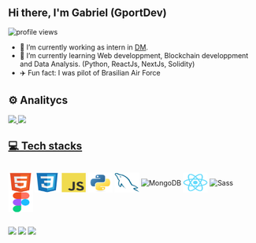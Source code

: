 ## Hi there, I'm Gabriel (GportDev)

<p> <img src="https://komarev.com/ghpvc/?username=GportDev&color=blue" alt="profile views"/> </p>

- 🔭 I’m currently working as intern in [DM](https://www.vocedm.com.br/portal/).
- 🌱 I’m currently learning Web developpment, Blockchain developpment and Data Analysis. (Python, ReactJs, NextJs, Solidity)
- ✈️ Fun fact: I was pilot of Brasilian Air Force 


## ⚙️ Analitycs

<div>
  <a href="https://github.com/GportDev">
  <img height="180em" src="https://github-readme-stats.vercel.app/api?username=GportDev&show_icons=true&theme=dark&include_all_commits=true&count_private=true"/>
  <img height="180em" src="https://github-readme-stats.vercel.app/api/top-langs/?username=GportDev&layout=compact&langs_count=16&theme=dark"/>
</div>

## 💻 Tech stacks
<div style="display: inline-block"><br>
  <img align="center" alt="HTML5" height="40" width="50" src='https://github.com/devicons/devicon/blob/master/icons/html5/html5-original.svg'>
  <img align="center" alt="CSS3" height="40" width="50" src='https://github.com/devicons/devicon/blob/master/icons/css3/css3-original.svg'>
  <img align="center" alt="Java-Script" height="40" width="50" src='https://github.com/devicons/devicon/blob/master/icons/javascript/javascript-original.svg'>
  <img align="center" alt="Python" height="40" width="50" src='https://github.com/devicons/devicon/blob/master/icons/python/python-original.svg'>
  <img align="center" alt="MySql" height="40" width="50" src='https://github.com/devicons/devicon/blob/master/icons/mysql/mysql-original.svg'>
  <img align="center" alt="MongoDB" height="40" width="50" src='https://cdn.jsdelivr.net/gh/devicons/devicon/icons/mongodb/mongodb-original-wordmark.svg'>
  <img align="center" alt="ReactJS" height="40" width="50" src='https://github.com/devicons/devicon/blob/master/icons/react/react-original.svg'>
  <img align="center" alt="Sass" height="40" width="50" src='https://cdn.jsdelivr.net/gh/devicons/devicon/icons/sass/sass-original.svg'>
  <img align="center" alt="Figma" height="40" width="50" src='https://github.com/devicons/devicon/blob/master/icons/figma/figma-original.svg'>
</div>

##
  <!-- <a herf="" taget="_blank"><img src="" target="_blank"></a> -->
<div>
  <a href="https://www.linkedin.com/in/gabriel-porteiro/" target="_blank"><img src="https://img.shields.io/badge/LinkedIn-0077B5?style=for-the-badge&logo=linkedin&logoColor=white" target="_blank"></a>
  <a herf="https://www.instagram.com/gb_porteiro/" taget="_blank"><img src="https://img.shields.io/badge/Instagram-E4405F?style=for-the-badge&logo=instagram&logoColor=white" target="_blank"></a>
  <a herf="mailto:gportdev@gmail.com" taget="_blank"><img src="https://img.shields.io/badge/Gmail-D14836?style=for-the-badge&logo=gmail&logoColor=white" target="_blank"></a>
</div>

